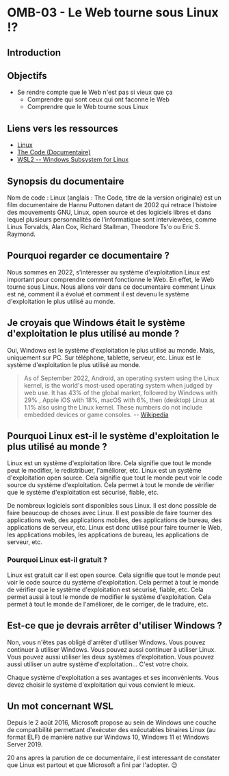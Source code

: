 # OMB-03 - Le Web tourne sous Linux !?

## Introduction

## Objectifs

* Se rendre compte que le Web n'est pas si vieux que ça
  * Comprendre qui sont ceux qui ont faconne le Web
  * Comprendre que le Web tourne sous Linux

## Liens vers les ressources

* [Linux](https://www.linux.org/)
* [The Code (Documentaire)](https://www.youtube.com/watch?v=79_IMeks4wY)
* [WSL2 -- Windows Subsystem for Linux](https://fr.wikipedia.org/wiki/Windows_Subsystem_for_Linux)

## Synopsis du documentaire

Nom de code : Linux (anglais : The Code, titre de la version originale) est un film documentaire de Hannu Puttonen datant de 2002 qui retrace l'histoire des mouvements GNU, Linux, open source et des logiciels libres et dans lequel plusieurs personnalités de l'informatique sont interviewées, comme Linus Torvalds, Alan Cox, Richard Stallman, Theodore Ts'o ou Eric S. Raymond.

## Pourquoi regarder ce documentaire ?

Nous sommes en 2022, s'intéresser au système d'exploitation Linux est important pour comprendre comment fonctionne le Web. En effet, le Web tourne sous Linux. Nous allons voir dans ce documentaire comment Linux est né, comment il a évolué et comment il est devenu le système d'exploitation le plus utilisé au monde.

## Je croyais que Windows était le système d'exploitation le plus utilisé au monde ?

Oui, Windows est le système d'exploitation le plus utilisé au monde. Mais, uniquement sur PC. Sur téléphone, tablette, serveur, etc. Linux est le système d'exploitation le plus utilisé au monde.

> As of September 2022, Android, an operating system using the Linux kernel, is the world's most-used operating system when judged by web use. It has 43% of the global market, followed by Windows with 29% , Apple iOS with 18%, macOS with 6%, then (desktop) Linux at 1.1% also using the Linux kernel. These numbers do not include embedded devices or game consoles. -- [Wikipedia](https://en.wikipedia.org/wiki/Usage_share_of_operating_systems)

## Pourquoi Linux est-il le système d'exploitation le plus utilisé au monde ?

Linux est un système d'exploitation libre. Cela signifie que tout le monde peut le modifier, le redistribuer, l'améliorer, etc. Linux est un système d'exploitation open source. Cela signifie que tout le monde peut voir le code source du système d'exploitation. Cela permet à tout le monde de vérifier que le système d'exploitation est sécurisé, fiable, etc.

De nombreux logiciels sont disponibles sous Linux. Il est donc possible de faire beaucoup de choses avec Linux. Il est possible de faire tourner des applications web, des applications mobiles, des applications de bureau, des applications de serveur, etc. Linux est donc utilisé pour faire tourner le Web, les applications mobiles, les applications de bureau, les applications de serveur, etc.

### Pourquoi Linux est-il gratuit ?

Linux est gratuit car il est open source. Cela signifie que tout le monde peut voir le code source du système d'exploitation. Cela permet à tout le monde de vérifier que le système d'exploitation est sécurisé, fiable, etc. Cela permet aussi à tout le monde de modifier le système d'exploitation. Cela permet à tout le monde de l'améliorer, de le corriger, de le traduire, etc.

## Est-ce que je devrais arrêter d'utiliser Windows ?

Non, vous n'êtes pas obligé d'arrêter d'utiliser Windows. Vous pouvez continuer à utiliser Windows. Vous pouvez aussi continuer à utiliser Linux. Vous pouvez aussi utiliser les deux systèmes d'exploitation. Vous pouvez aussi utiliser un autre système d'exploitation... C'est votre choix.

Chaque système d'exploitation a ses avantages et ses inconvénients. Vous devez choisir le système d'exploitation qui vous convient le mieux.

## Un mot concernant WSL

Depuis le 2 août 2016, Microsoft propose au sein de Windows une couche de compatibilité permettant d'exécuter des exécutables binaires Linux (au format ELF) de manière native sur Windows 10, Windows 11 et Windows Server 2019.

20 ans apres la parution de ce documentaire, il est interessant de constater que Linux est partout et que Microsoft a fini par l'adopter. 😉